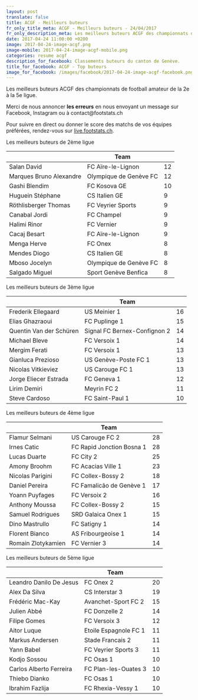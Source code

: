 ```yaml
---
layout: post
translate: false
title: ACGF - Meilleurs buteurs
fr_only_title_meta: ACGF - Meilleurs buteurs - 24/04/2017
fr_only_description_meta: Les meilleurs buteurs ACGF des championnats de football amateur de la 2e à la 5e ligue - 24/04/2017
date: 2017-04-24 11:00:00 +0200
image: 2017-04-24-image-acgf.png
image-mobile: 2017-04-24-image-acgf-mobile.png
categories: resume acgf
description_for_facebook: Classements buteurs du canton de Genève.
title_for_facebook: ACGF - Top buteurs
image_for_facebook: /images/facebook/2017-04-24-image-acgf-facebook.png
---
```

<p>Les meilleurs buteurs ACGF des championnats de football amateur de la 2e à la 5e ligue.</p>
<p>Merci de nous annoncer <b>les erreurs</b> en nous envoyant un message sur Facebook, Instagram ou à contact@footstats.ch</p>
<p>Pour suivre en direct ou donner le score des matchs de vos équipes préférées, rendez-vous sur <a href='http://live.footstats.ch'>live.footstats.ch</a>.</p>

<p>Les meilleurs buteurs de 2ème ligue</p><table class="table"><thead><tr><th><i class="fa fa-male"></i></th><th>Team</th><th><i class="fa fa-futbol-o"></i></th></tr></thead><tbody><tr><td>Salan David</td><td>FC Aïre-le-Lignon</td><td>12</td></tr><tr><td>Marques Bruno Alexandre</td><td>Olympique de Genève FC</td><td>12</td></tr><tr><td>Gashi Blendim</td><td>FC Kosova GE</td><td>10</td></tr><tr><td>Huguein Stéphane</td><td>CS Italien GE</td><td>9</td></tr><tr><td>Röthlisberger Thomas</td><td>FC Veyrier Sports</td><td>9</td></tr><tr><td>Canabal Jordi</td><td>FC Champel</td><td>9</td></tr><tr><td>Halimi Rinor</td><td>FC Vernier</td><td>9</td></tr><tr><td>Cacaj Besart</td><td>FC Aïre-le-Lignon</td><td>9</td></tr><tr><td>Menga Herve</td><td>FC Onex</td><td>8</td></tr><tr><td>Mendes Diogo</td><td>CS Italien GE</td><td>8</td></tr><tr><td>Mboso Jocelyn</td><td>Olympique de Genève FC</td><td>8</td></tr><tr><td>Salgado Miguel</td><td>Sport Genève Benfica</td><td>8</td></tr></tbody></table><p>Les meilleurs buteurs de 3ème ligue</p><table class="table"><thead><tr><th><i class="fa fa-male"></i></th><th>Team</th><th><i class="fa fa-futbol-o"></i></th></tr></thead><tbody><tr><td>Frederik Ellegaard</td><td>US Meinier 1</td><td>16</td></tr><tr><td>Elias Ghazraoui</td><td>FC Puplinge 1</td><td>15</td></tr><tr><td>Quentin Van der Schüren</td><td>Signal FC Bernex-Confignon 2</td><td>14</td></tr><tr><td>Michael Bleve</td><td>FC Versoix 1</td><td>14</td></tr><tr><td>Mergim Ferati</td><td>FC Versoix 1</td><td>13</td></tr><tr><td>Gianluca Prezioso</td><td>US Genève-Poste FC 1</td><td>13</td></tr><tr><td>Nicolas Vitkieviez</td><td>US Carouge FC 1</td><td>13</td></tr><tr><td>Jorge Eliecer Estrada</td><td>FC Geneva 1</td><td>12</td></tr><tr><td>Lirim Demiri</td><td>Meyrin FC 2</td><td>11</td></tr><tr><td>Steve Cardoso</td><td>FC Saint-Paul 1</td><td>10</td></tr></tbody></table><p>Les meilleurs buteurs de 4ème ligue</p><table class="table"><thead><tr><th><i class="fa fa-male"></i></th><th>Team</th><th><i class="fa fa-futbol-o"></i></th></tr></thead><tbody><tr><td>Flamur Selmani</td><td>US Carouge FC 2</td><td>28</td></tr><tr><td>Irnes Catic</td><td>FC Rapid Jonction Bosna 1</td><td>28</td></tr><tr><td>Lucas Duarte</td><td>FC City 2</td><td>25</td></tr><tr><td>Amony Broohm</td><td>FC Acacias Ville 1</td><td>23</td></tr><tr><td>Nicolas Parigini</td><td>FC Collex-Bossy 2</td><td>18</td></tr><tr><td>Daniel Pereira</td><td>FC Famalicão de Genève 1</td><td>17</td></tr><tr><td>Yoann Puyfages</td><td>FC Versoix 2</td><td>16</td></tr><tr><td>Anthony Moussa</td><td>FC Collex-Bossy 2</td><td>15</td></tr><tr><td>Samuel Rodrigues</td><td>SRD Galaica Onex 1</td><td>15</td></tr><tr><td>Dino Mastrullo</td><td>FC Satigny 1</td><td>14</td></tr><tr><td>Florent Bianco</td><td>AS Fribourgeoise 1</td><td>14</td></tr><tr><td>Romain Zlotykamien</td><td>FC Vernier 3</td><td>14</td></tr></tbody></table><p>Les meilleurs buteurs de 5ème ligue</p><table class="table"><thead><tr><th><i class="fa fa-male"></i></th><th>Team</th><th><i class="fa fa-futbol-o"></i></th></tr></thead><tbody><tr><td>Leandro Danilo De Jesus</td><td>FC Onex 2</td><td>20</td></tr><tr><td>Alex Da Silva</td><td>CS Interstar  3</td><td>19</td></tr><tr><td>Frédéric Mac-Kay</td><td>Avanchet-Sport FC 2</td><td>15</td></tr><tr><td>Julien Abbé</td><td>FC Donzelle 2</td><td>14</td></tr><tr><td>Filipe Gomes</td><td>FC Versoix 3</td><td>12</td></tr><tr><td>Aitor Luque</td><td>Etoile Espagnole FC 1</td><td>11</td></tr><tr><td>Markus Andersen</td><td>Stade Francais 2</td><td>11</td></tr><tr><td>Yann Babel</td><td>FC Veyrier Sports 3</td><td>11</td></tr><tr><td>Kodjo Sossou</td><td>FC Osas 1</td><td>10</td></tr><tr><td>Carlos Alberto Ferreira</td><td>FC Plan-les-Ouates 3</td><td>10</td></tr><tr><td>Thiebo Dianko</td><td>FC Osas 1</td><td>10</td></tr><tr><td>Ibrahim Fazlija</td><td>FC Rhexia-Vessy 1</td><td>10</td></tr></tbody></table>